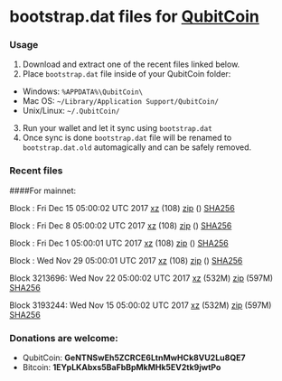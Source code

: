 # bootstrap.dat files for [QubitCoin](http://www.qubitcoin.com/)

### Usage

1. Download and extract one of the recent files linked below.
2. Place `bootstrap.dat` file inside of your QubitCoin folder:
 - Windows: `%APPDATA%\QubitCoin\`
 - Mac OS: `~/Library/Application Support/QubitCoin/`
 - Unix/Linux: `~/.QubitCoin/`
3. Run your wallet and let it sync using `bootstrap.dat`
4. Once sync is done `bootstrap.dat` file will be renamed to `bootstrap.dat.old` automagically and can be safely removed.

### Recent files

####For mainnet:

Block : Fri Dec 15 05:00:02 UTC 2017 [xz](https://transfer.sh/FUh25/bootstrap.dat.20171215.tar.xz) (108) [zip]() () [SHA256](https://transfer.sh/Ggz8q/sha256.txt)

Block : Fri Dec  8 05:00:02 UTC 2017 [xz]() (108) [zip]() () [SHA256]()

Block : Fri Dec  1 05:00:01 UTC 2017 [xz](https://transfer.sh/32IX0/bootstrap.dat.20171201.tar.xz) (108) [zip]() () [SHA256](https://transfer.sh/9ErjC/sha256.txt)

Block : Wed Nov 29 05:00:01 UTC 2017 [xz](https://transfer.sh/hVWtE/bootstrap.dat.20171129.tar.xz) (108) [zip]() () [SHA256](https://transfer.sh/y7aKp/sha256.txt)

Block 3213696: Wed Nov 22 05:00:02 UTC 2017 [xz](https://transfer.sh/HUoJL/bootstrap.dat.20171122.tar.xz) (532M) [zip](https://transfer.sh/u6C1p/bootstrap.dat.20171122.zip) (597M) [SHA256](https://transfer.sh/Fpwnl/sha256.txt)

Block 3193244: Wed Nov 15 05:00:02 UTC 2017 [xz](https://transfer.sh/3mWw6/bootstrap.dat.20171115.tar.xz) (532M) [zip](https://transfer.sh/afrNn/bootstrap.dat.20171115.zip) (597M) [SHA256](https://transfer.sh/UzX6a/sha256.txt)

### Donations are welcome:

- QubitCoin: **GeNTNSwEh5ZCRCE6LtnMwHCk8VU2Lu8QE7**
- Bitcoin: **1EYpLKAbxs5BaFbBpMkMHk5EV2tk9jwtPo**

